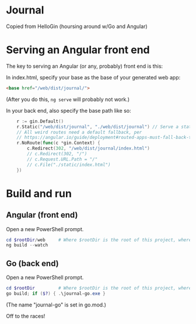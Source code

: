 # Journal
Copied from HelloGin (hoursing around w/Go and Angular)

# Serving an Angular front end

The key to serving an Angular (or any, probably) front end is this:

In index.html, specify your base as the base of your generated web app:

```html
<base href="/web/dist/journal/">
```

(After you do this, ```ng serve``` will probably not work.)

In your back end, also specify the base path like so:

```go
	r := gin.Default()
	r.Static("/web/dist/journal", "./web/dist/journal") // Serve a static base directory under the given path.
	// All weird routes need a default fallback, per
	// https://angular.io/guide/deployment#routed-apps-must-fall-back-to-indexhtml
	r.NoRoute(func(c *gin.Context) {
		c.Redirect(302, "/web/dist/journal/index.html")
		// c.Redirect(302, "/")
		// c.Request.URL.Path = "/"
		// c.File("./static/index.html")
	})
```

# Build and run

## Angular (front end)

Open a new PowerShell prompt.

```powershell
cd $rootDir/web     # Where $rootDir is the root of this project, where the go code is.
ng build --watch
```

## Go (back end)

Open a new PowerShell prompt.

```powershell
cd $rootDir         # Where $rootDir is the root of this project, where the go code is.
go build; if ($?) { .\journal-go.exe }
```

(The name "journal-go" is set in go.mod.)

Off to the races!